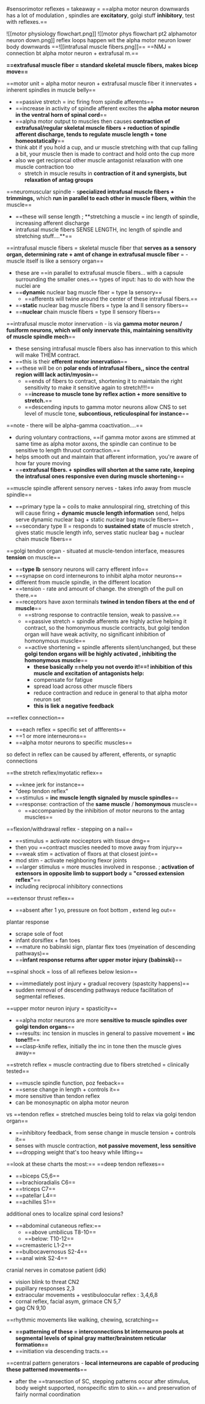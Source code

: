 #sensorimotor 
reflexes = takeaway = ==alpha motor neuron downwards has a lot of modulation , spindles are **excitatory**, golgi stuff **inhibitory**, test with reflexes.== 

![[motor physiology flowchart.png]]
![[motor phys flowchart pt2 alphamotor neuron down.png]]
reflex loops happen wit the alpha motor neuron lower body downwards 
==![[intrafusal muscle fibers.png]]==
==NMJ = connection bt alpha motor neuron + extrafusal m.== 

**==extrafusal muscle fiber = standard skeletal muscle fibers, makes bicep move==** 

==motor unit = alpha motor neuron + extrafusal muscle fiber it innervates + inherent spindles in muscle belly== 
- ==passive stretch = inc firing from spindle afferents==
- ==increase in activity of spindle afferent excites the **alpha motor neuron in the ventral horn of spinal cord**==
- ==alpha motor output to muscles then causes **contraction of extrafusal/regular skeletal muscle fibers + reduction of spindle afferent discharge, tends to regulate muscle length + tone homeostatically**==
- think abt if you hold a cup, and ur muscle stretching with that cup falling a bit, your muscle then is made to contract and hold onto the cup more 
- also we get reciprocal other muscle antagonist relaxation with one muscle contraction too 
	- stretch in msucle results in **contraction of it and synergists, but relaxation of antag groups**

==neuromuscular spindle - s**pecialized intrafusal muscle fibers + trimmings,** which **run in parallel to each other in muscle fibers**, **within** the muscle== 
- ==these will sense length ; **stretching a muscle = inc length of spindle, increasing afferent discharge
- intrafusal muscle fibers SENSE LENGTH, inc length of spindle and stretching stuff....**==

==intrafusal muscle fibers = skeletal muscle fiber that **serves as a sensory organ, determining rate + amt of change in extrafusal muscle fiber** = - muscle itself is like a sensory organ== 
- these are ==in parallel to extrafusal muscle fibers... with a capsule surrounding the smaller ones.== 
types of input: has to do with how the nuclei are 
- ==**dynamic** nuclear bag muscle fiber = type Ia sensory== 
	- ==afferents will twine around the center of these intrafusal fibers.== 
- ==**static** nuclear bag muscle fibers = type Ia and II sensory fibers==
- ==**nuclear** chain muscle fibers = type II sensory fibers== 
 

==intrafusal muscle motor innervation - is via **gamma motor neuron / fusiform neurons, which will only innervate this, maintaining sensitivity of muscle spindle mech**==
- these sensing intrafusal muscle fibers also has innervation to this which will make THEM contract. 
- ==this is their **efferent motor innervation**==
- ==these will be on **polar ends of intrafusal fibers,, since the central region willl lack actin/myosin**==
	- ==ends of fibers to contract, shortening it to maintain the right sensitivity to make it sensitive again to stretch!!!!==
	- ==**increase to muscle tone by reflex action + more sensitive to stretch.**==
	- ==descending inputs to gamma motor neurons allow CNS to set level of muscle tone, **subcontious, reticulospinal for instance**==

==note - there will be alpha-gamma coactivation....== 
- during voluntary contractions, ==if gamma motor axons are stimmed at same time as alpha motor axons, the spindle can continue to be sensitive to length thruout contraction.== 
- helps smooth out and maintain that afferent information, you're aware of how far youre moving 
- ==**extrafusal fibers. + spindles will shorten at the same rate, keeping the intrafusal ones responsive even during muscle shortening**==

==muscle spindle afferent sensory nerves - takes info away from muscle spindle== 
- ==primary type Ia = coils to make annulospiral ring, stretching of this will cause firing + **dynamic muscle length information** send, helps serve dynamic nuclear bag + static nuclear bag muscle fibers==
- ==secondary type II = responds to **sustained state** of muscle stretch , gives static muscle length info, serves static nuclear bag + nuclear chain muscle fibers==

==golgi tendon organ - situated at muscle-tendon interface, measures **tension** on muscle==
- ==**type Ib** sensory neurons will carry efferent info== 
- ==synapse on cord interneurons to inhibit alpha motor neurons== 
- different from muscle spindle, in the different location 
- ==tension - rate and amount of change. the strength of the pull on there.== 
- ==receptors have axon terminals **twined in tendon fibers at the end of muscle**==
	- ==strong response to contractile tension, weak to passive.== 
	- ==passive stretch = spindle afferents are highly active helping it contract, so the homonymous muscle contracts, but golgi tendon organ will have weak activity, no significant inhibition of homonymous muscle== 
	- ==active shortening = spindle afferents silent/unchanged, but these **golgi tendon organs will be highly activated , inhibiting the homonymous muscle**==
		- **these basically ==help you not overdo it!==! inhibition of this muscle and excitation of antagonists help:**
		- compensate for fatigue
		- spread load across other muscle fibers
		- reduce contraction and reduce in general to that alpha motor neuron set
		- **this is liek a negative feedback**

==reflex connection== 
- ==each reflex = specific set of affferents==
- ==1 or more interneurons== 
- ==alpha motor neurons to specific muscles==

so defect in reflex can be caused by afferent, efferents, or synaptic connections 

==the stretch reflex/myotatic reflex==
- ==knee jerk for instance==
- "deep tendon reflex"
- ==stimulus = **inc muscle length signaled by muscle spindles**==
- ==response: contraction of the **same muscle** / **homonymous** muscle== 
	- ==accompanied by the inhibition of motor neurons to the antag muscles== 

==flexion/withdrawal reflex - stepping on a nail== 
- ==stimulus = activate nociceptors with tissue dmg==
- then you ==contract muscles needed to move away from injury== 
- ==weak stim = activation of flxors at that closest joint==
- mod stim - activate neighboring flexor joints 
- ==larger stimulus = more muscles involved in response. ; **activation of extensors in opposite limb to support body = "crossed extension reflex"**==
- including reciprocal inhibitory connections 

==extensor thrust reflex==
- ==absent after 1 yo, pressure on foot bottom , extend leg out== 

plantar response
- scrape sole of foot
- infant dorsiflex + fan toes 
- ==mature no babinski sign, plantar flex toes (myeination of descending pathways)==
- ==**infant response returns after upper motor injury (babinski)**==

==spinal shock = loss of all reflexes below lesion== 
- ==immediately post injury + gradual recovery (spastcity happens)==
- sudden removal of descending pathways reduce facilitation of segmental reflexes. 

==upper motor neuron injury = spasticity== 
- ==alpha motor neurons are more **sensitive to muscle spindles over golgi tendon organs**==
- ==results: inc tension in muscles in general to passive movement = **inc tone!!!**==
- ==clasp-knife reflex, initially the inc in tone then the muscle gives away== 

==stretch reflex = muscle contracting due to fibers stretched = clinically tested== 
- ==muscle spindle function, poz feeback==
- ==sense change in length + controls it== 
- more sensitive than tendon reflex
- can be monosynaptic on alpha motor neuron 

vs
==tendon reflex = stretched muscles being told to relax via golgi tendon organ== 
- ==inhibitory feedback, from sense change in muscle tension + controls it== 
- senses with muscle contraction, **not passive movement, less sensitive**
- ==dropping weight that's too heavy while lifting== 

==look at these charts the most:==
==deep tendon reflexes==
- ==biceps C5,6==
- ==brachioradialis C6==
- ==triceps C7== 
- ==patellar L4== 
- ==achilles S1== 

additional ones to localize spinal cord lesions? 
- ==abdominal cutaneous reflex:==
	- ==above umbilicus T8-10== 
	- ==below: T10-12== 
- ==cremasteric L1-2== 
- ==bulbocavernosus S2-4== 
- ==anal wink S2-4== 

cranial nerves in comatose patient (idk)
- vision blink to threat CN2
- pupillary responses 2,3
- extraocular movements + vestibuloocular reflex : 3,4,6,8
- cornal reflex, facial asym, grimace CN 5,7
- gag CN 9,10 

==rhythmic movements like walking, chewing, scratching== 
- **==patterning of these = interconnections bt interneuron pools at segmental levels of spinal gray matter/brainstem reticular formation==** 
- ==initiation via descending tracts.== 

==central pattern generators - **local interneurons are capable of producing these patterned movements**==
- after the ==transection of SC, stepping patterns occur after stimulus, body weight supported, nonspecific stim to skin.== and preservation of fairly normal coordination 